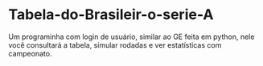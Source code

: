 # Tabela-do-Brasileir-o-serie-A
Um programinha com login de usuário, similar ao GE feita em python, nele você consultará a tabela, simular rodadas e ver estatísticas com campeonato.
